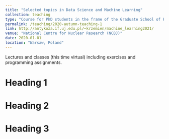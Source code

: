 ```yaml
---
title: "Selected topics in Data Science and Machine Learning"
collection: teaching
type: "Course for PhD students in the frame of the Graduate School of Physics and Chemistry"
permalink: /teaching/2020-autumn-teaching-1
link: http://antykoza.if.uj.edu.pl/~krzemien/machine_learning2021/ 
venue: "National Centre for Nuclear Research (NCBJ)"
date: 2020-01-01
location: "Warsaw, Poland"
---
```

Lectures and classes (this time virtual) including exercises and programming assignments.

Heading 1
======

Heading 2
======

Heading 3
======
